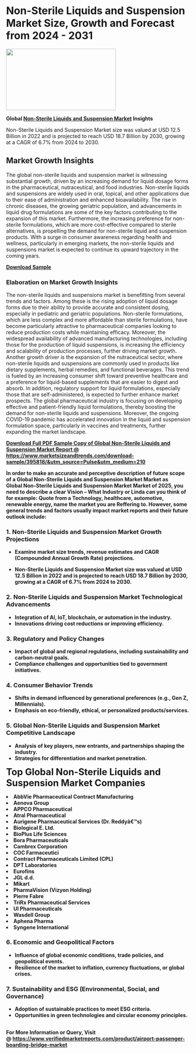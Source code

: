 <H1>Non-Sterile Liquids and Suspension Market Size, Growth and Forecast from 2024 - 2031</H1><img class="aligncenter size-medium wp-image-584254" src="https://thirdeyenews.in/wp-content/uploads/2024/09/Global-Market-Research-300x168.jpeg" alt="" width="300" height="168" /><p><strong>Global&nbsp;<a href="https://www.marketsizeandtrends.com/download-sample/395818/&amp;utm_source=Pulse&amp;utm_medium=210">Non-Sterile Liquids and Suspension Market</a> Insights</strong></p><p>Non-Sterile Liquids and Suspension Market size was valued at USD 12.5 Billion in 2022 and is projected to reach USD 18.7 Billion by 2030, growing at a CAGR of 6.7% from 2024 to 2030.</p><p><h2>Market Growth Insights</h2> The global non-sterile liquids and suspension market is witnessing substantial growth, driven by an increasing demand for liquid dosage forms in the pharmaceutical, nutraceutical, and food industries. Non-sterile liquids and suspensions are widely used in oral, topical, and other applications due to their ease of administration and enhanced bioavailability. The rise in chronic diseases, the growing geriatric population, and advancements in liquid drug formulations are some of the key factors contributing to the expansion of this market. Furthermore, the increasing preference for non-sterile formulations, which are more cost-effective compared to sterile alternatives, is propelling the demand for non-sterile liquid and suspension products. With a surge in consumer awareness regarding health and wellness, particularly in emerging markets, the non-sterile liquids and suspensions market is expected to continue its upward trajectory in the coming years. <p><strong><a href="download-link">Download Sample</a></strong></p> <h3>Elaboration on Market Growth Insights</h3> The non-sterile liquids and suspensions market is benefitting from several trends and factors. Among these is the rising adoption of liquid dosage forms due to their ability to provide accurate and consistent dosing, especially in pediatric and geriatric populations. Non-sterile formulations, which are less complex and more affordable than sterile formulations, have become particularly attractive to pharmaceutical companies looking to reduce production costs while maintaining efficacy. Moreover, the widespread availability of advanced manufacturing technologies, including those for the production of liquid suspensions, is increasing the efficiency and scalability of production processes, further driving market growth. Another growth driver is the expansion of the nutraceutical sector, where non-sterile liquids and suspensions are commonly used in products like dietary supplements, herbal remedies, and functional beverages. This trend is fueled by an increasing consumer shift toward preventive healthcare and a preference for liquid-based supplements that are easier to digest and absorb. In addition, regulatory support for liquid formulations, especially those that are self-administered, is expected to further enhance market prospects. The global pharmaceutical industry is focusing on developing effective and patient-friendly liquid formulations, thereby boosting the demand for non-sterile liquids and suspensions. Moreover, the ongoing COVID-19 pandemic has accelerated innovation in the liquid and suspension formulation space, particularly in vaccines and treatments, further expanding the market landscape. <p><strong><a href="get-more-link"></p><p><span class=""><strong>Download Full PDF Sample Copy of Global Non-Sterile Liquids and Suspension Market Report</strong> @ <a href="https://www.marketsizeandtrends.com/download-sample/395818/&amp;utm_source=Pulse&amp;utm_medium=210" target="_blank">https://www.marketsizeandtrends.com/download-sample/395818/&amp;utm_source=Pulse&amp;utm_medium=210</a></span></p><p>In order to make an accurate and perceptive description of future scope of a Global&nbsp;Non-Sterile Liquids and Suspension Market Market as Global&nbsp;Non-Sterile Liquids and Suspension Market Market of 2025, you need to describe a clear Vision &ndash; What Industry or Linda can you think of for example: Quote from a Technology, healthcare, automotive, renewable energy, name the market you are Reffering to. However, some general trends and factors usually impact market reports and their future outlook include:</p><h3>1.&nbsp;<strong>Non-Sterile Liquids and Suspension Market Growth Projections</strong></h3><ul><li>Examine market size trends, revenue estimates and CAGR (Compounded Annual Growth Rate) projections.</li><li><p>Non-Sterile Liquids and Suspension Market size was valued at USD 12.5 Billion in 2022 and is projected to reach USD 18.7 Billion by 2030, growing at a CAGR of 6.7% from 2024 to 2030.</p></li></ul><h3>2.&nbsp;<strong>Non-Sterile Liquids and Suspension Market Technological Advancements</strong></h3><ul><li>Integration of AI, IoT, blockchain, or automation in the industry.</li><li>Innovations driving cost reductions or improving efficiency.</li></ul><h3>3.&nbsp;<strong>Regulatory and Policy Changes</strong></h3><ul><li>Impact of global and regional regulations, including sustainability and carbon-neutral goals.</li><li>Compliance challenges and opportunities tied to government initiatives.</li></ul><h3>4.&nbsp;<strong>Consumer Behavior Trends</strong></h3><ul><li>Shifts in demand influenced by generational preferences (e.g., Gen Z, Millennials).</li><li>Emphasis on eco-friendly, ethical, or personalized products/services.</li></ul><h3>5.&nbsp;<strong>Global Non-Sterile Liquids and Suspension Market Competitive Landscape</strong></h3><ul><li>Analysis of key players, new entrants, and partnerships shaping the industry.</li><li>Strategies for differentiation and market penetration.</li></ul><p data-pm-slice="1 1 []"><span style="color: inherit; font-family: inherit; font-size: 25px;">Top Global Non-Sterile Liquids and Suspension Market Companies</span></p><div class="" data-test-id=""><p><li>AbbVie Pharmaceutical Contract Manufacturing</li><li> Aenova Group</li><li> APPCO Pharmaceutical</li><li> Atral Pharmaceutical</li><li> Aurigene Pharmaceutical Services (Dr. Reddyâ€™s)</li><li> Biological E. Ltd.</li><li> BioPlus Life Sciences</li><li> Bora Pharmaceuticals</li><li> Cambrex Corporation</li><li> COC Farmaceutici</li><li> Contract Pharmaceuticals Limited (CPL)</li><li> DPT Laboratories</li><li> Eurofins</li><li> JGL d.d.</li><li> Mikart</li><li> PharmaVision (Vizyon Holding)</li><li> Pierre Fabre</li><li> TriRx Pharmaceutical Services</li><li> UI Pharmaceuticals</li><li> Wasdell Group</li><li> Aphena Pharma</li><li> Syngene International</li></p></div><h3>6.&nbsp;<strong>Economic and Geopolitical Factors</strong></h3><ul><li>Influence of global economic conditions, trade policies, and geopolitical events.</li><li>Resilience of the market to inflation, currency fluctuations, or global crises.</li></ul><h3>7.&nbsp;<strong>Sustainability and ESG (Environmental, Social, and Governance)</strong></h3><ul><li>Adoption of sustainable practices to meet ESG criteria.</li><li>Opportunities in green technologies and circular economy principles.</li></ul><h2><strong style="font-size: 14px;">For More Information or Query, Visit @&nbsp;</strong><a style="background-color: #ffffff; font-size: 14px;" href="https://www.marketsizeandtrends.com/report/non-sterile-liquids-and-suspension-market/" target="_blank">https://www.verifiedmarketreports.com/product/airport-passenger-boarding-bridge-market</a></h2>

